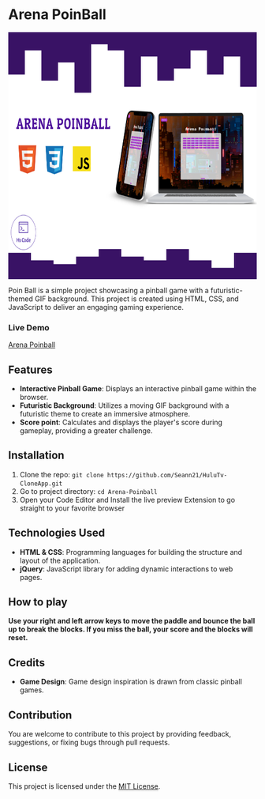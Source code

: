 # Arena PoinBall

<img src="img/Arena Poinball.png" alt="hulutv" width="600" height="500" align="center" />


Poin Ball is a simple project showcasing a pinball game with a futuristic-themed GIF background. This project is created using HTML, CSS, and JavaScript to deliver an engaging gaming experience.



### Live Demo
[Arena Poinball](https://arena-poinball.vercel.app/)

## Features
- **Interactive Pinball Game**: Displays an interactive pinball game within the browser.
- **Futuristic Background**:  Utilizes a moving GIF background with a futuristic theme to create an immersive atmosphere.
- **Score point**: Calculates and displays the player's score during gameplay, providing a greater challenge.

## Installation
1. Clone the repo: `git clone https://github.com/Seann21/HuluTv-CloneApp.git`
2. Go to project directory: `cd Arena-Poinball`
3. Open your Code Editor and Install the live preview Extension to go straight to your favorite browser

## Technologies Used
- **HTML & CSS**: Programming languages for building the structure and layout of the application.
- **jQuery**: JavaScript library for adding dynamic interactions to web pages.

## How to play
  **Use your right and left arrow keys to move the paddle and bounce the ball up to break the blocks.
    If you miss the ball, your score and the blocks will reset.**

## Credits
- **Game Design**: Game design inspiration is drawn from classic pinball games.

## Contribution
You are welcome to contribute to this project by providing feedback, suggestions, or fixing bugs through pull requests.

## License
This project is licensed under the [MIT License](LICENSE).
